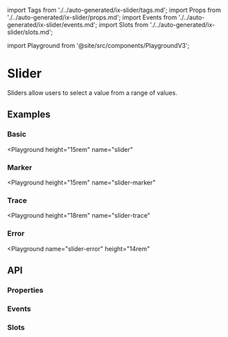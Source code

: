 import Tags from './../auto-generated/ix-slider/tags.md';
import Props from './../auto-generated/ix-slider/props.md';
import Events from './../auto-generated/ix-slider/events.md';
import Slots from './../auto-generated/ix-slider/slots.md';

import Playground from '@site/src/components/PlaygroundV3';

# Slider

<Tags />
<!-- introduction start -->
Sliders allow users to select a value from a range of values.
<!-- introduction end -->

## Examples

### Basic

<Playground
  height="15rem"
  name="slider"
  >
</Playground>

### Marker

<Playground
  height="15rem"
  name="slider-marker"
  >
</Playground>

### Trace

<Playground
  height="18rem"
  name="slider-trace"
  >
</Playground>

### Error

<Playground
  name="slider-error"
  height="14rem"
  >
</Playground>

## API

### Properties 

<Props />

### Events

<Events />

### Slots

<Slots />
